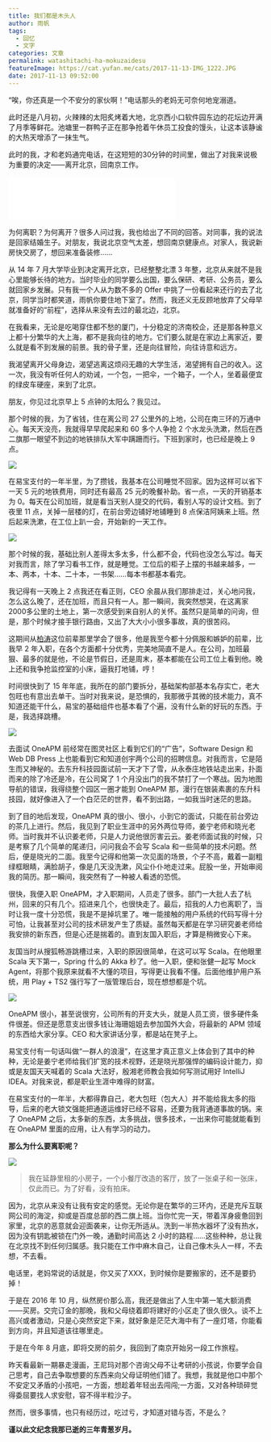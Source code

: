 ```yaml
---
title: 我们都是木头人
author: 雨帆
tags:
  - 回忆
  - 文字
categories: 文章
permalink: watashitachi-ha-mokuzaidesu
featureImage: https://cat.yufan.me/cats/2017-11-13-IMG_1222.JPG
date: 2017-11-13 09:52:00
---
```


“唉，你还真是一个不安分的家伙啊！”电话那头的老妈无可奈何地宠溺道。

此时还是八月初，火辣辣的太阳炙烤着大地，北京西小口软件园东边的花坛边开满了月季等鲜花。池塘里一群鸭子正在那争抢着午休员工投食的馒头，让这本该静谧的大热天增添了一抹生气。

此时的我，才和老妈通完电话，在这短短的30分钟的时间里，做出了对我来说极为重要的决定——离开北京，回南京工作。

<!--more-->

<iframe frameborder="no" border="0" marginwidth="0" marginheight="0" width=330 height=86 src="//music.163.com/outchain/player?type=2&id=441116287&auto=0&height=66"></iframe>

为何离职？为何离开？很多人问过我，我也给出了不同的回答。对同事，我的说法是回家结婚生子。对朋友，我说北京空气太差，想回南京健康点。对家人，我说新房快交房了，想回来准备装修……

从 14 年 7 月大学毕业到决定离开北京，已经整整北漂 3 年整，北京从来就不是我心里能够长待的地方。当时毕业的同学要么出国，要么保研、考研、公务员，要么就回家乡发展。只有我一个人从为数不多的 Offer 中挑了一份看起来还行的去了北京，同学当时都笑道，雨帆你要住地下室了。然而，我还义无反顾地放弃了父母早就准备好的“前程”，选择从来没有去过的最北边，北京。

在我看来，无论是吃喝穿住都不愁的厦门，十分稳定的济南校企，还是那各种意义上都十分繁华的大上海，都不是我向往的地方。它们要么就是在家边上离家近，要么就是看不到发展的前景。我的骨子里，还是向往冒险，向往诗意和远方。

我渴望离开父母身边，渴望逃离这烦闷无趣的大学生活，渴望拥有自己的收入。这一次，我没有听任何人的劝诫，一个包，一把伞，一个箱子，一个人，坐着最便宜的绿皮车硬座，来到了北京。

朋友，你见过北京早上 5 点钟的太阳么？我见过。

那个时候的我，为了省钱，住在离公司 27 公里外的上地，公司在南三环的万通中心。每天天没亮，我就得早早爬起来和 60 多个人争抢 2 个水龙头洗漱，然后在西二旗那一眼望不到边的地铁排队大军中蹒跚而行。下班到家时，也已经是晚上 9 点。

![](https://cat.yufan.me/cats/2017-11-13-IMG_0356.JPG)

在易宝支付的一年半里，为了攒钱，我基本在公司睡觉不回家。因为这样可以省下一天 5 元的地铁费用，同时还有最高 25 元的晚餐补助。省一点，一天的开销基本为 0。每天在公司加班，就是看当天别人提交的代码，看别人写的设计文档。到了夜里 11 点，关掉一层楼的灯，在前台旁边铺好地铺睡到 8 点保洁阿姨来上班。然后起来洗漱，在工位上趴一会，开始新的一天工作。

![](https://cat.yufan.me/cats/2017-11-13-IMG_0105.JPG)

那个时候的我，基础比别人差得太多太多，什么都不会，代码也没怎么写过。每天对我而言，除了学习看书工作，就是睡觉。工位后的柜子上摆的书越来越多，一本、两本，十本、二十本，一书架……每本书都基本看完。

我记得有一天晚上 2 点我还在看正则，CEO 余晨从我们那排走过，关心地问我，怎么这么晚了，还在加班，而且只有一人。那一瞬间，我突然想哭，在这离家2000多公里的土地上，第一次感受到来自别人的关怀。虽然只是简单的问询，但是，那个时候才接手银行路由，又出了大大小小很多事故，真的很苦闷。

这期间从[柏涛](http://im47.cn/about.md)这位前辈那里学会了很多，他是我至今都十分佩服和嫉妒的前辈，比我早 2 年入职，在各个方面都十分优秀，完美地简直不是人。在公司，加班最狠、最多的就是他，不论是节假日，还是周末，基本都能在公司工位上看到他。晚上还和我争抢监控室的小床，逼我打地铺，哼！

时间很快到了 15 年年底，我所在的部门要拆分，基础架构部基本名存实亡，老大包旺也有意出去单干。当时对我来说，是恐惧的，我那微乎其微的技术能力，真不知道还能干什么，易宝的基础组件也基本看了个遍，没有什么新的好玩的东西。于是，我选择跳槽。

![](https://cat.yufan.me/cats/2017-11-13-IMG_0129.jpg)

去面试 OneAPM 前经常在图灵社区上看到它们的“广告”，Software Design 和 Web DB Press 上也能看到它和知道创宇两个公司的招聘信息。对我而言，它是陌生而又神秘的。去东升科技园面试前一天才下了雪，从永泰庄地铁站走出来，扑面而来的除了冷还是冷，在公司窝了 1 个月没出门的我不禁打了一个寒战。因为地图导航的错误，我得绕整个园区一圈才能到 OneAPM 那，漫行在银装素裹的东升科技园，就好像进入了一个白茫茫的世界，看不到出路，一如我当时迷茫的思路。

到了目的地后发现，OneAPM 真的很小、很小，小到它的面试，只能在前台旁边的茶几上进行。然后，我见到了职业生涯中的另外两位导师，姜宁老师和晓光老师。当时我并不认识姜老师，只是人力说他很厉害云云。姜老师面试我的时候，只是考察了几个简单的尾递归，问问我会不会写 Scala 和一些简单的技术问题。然后，便是晓光的二面。我至今记得和他第一次见面的场景，个子不高，戴着一副粗绿框眼睛，满脸胡子，像是几天没洗漱，风尘仆仆地走过来。屁股一坐，开始审阅我的简历。那一瞬间，我突然有了一种被人看透的恐慌。

很快，我便入职 OneAPM，才入职期间，人员走了很多。部门一大批人去了杭州，回来的只有几个。招进来几个，也很快走了。最后，招我的人力也离职了，当时让我一度十分恐慌，我是不是掉坑里了。唯一能接触的用户系统的代码写得十分可怕，让我甚至对公司的技术研发产生了质疑。虽然每天都是在学习研究姜老师给我安排的新东西，但是心还是揣着的。直到友国入职后，才算是稍微安心下来。

友国当时从搜狐畅游跳槽过来，入职的原因很简单，在这可以写 Scala。在他眼里 Scala 天下第一，Spring 什么的 Akka 秒了。他一入职，便和张健一起写 Mock Agent，将那个我原来就看不大懂的项目，写得更让我看不懂。后面他维护用户系统，用 Play + TS2 强行写了一版管理后台，现在想想都是个坑。

![](https://cat.yufan.me/cats/2017-11-13-IMG_0328.JPG)

OneAPM 很小，甚至说很穷，公司所有的开支大头，就是人员工资，很多硬件条件很差。但还是愿意支出很多钱让海珊姐姐去参加国外大会，将最新的 APM 领域的东西给大家分享。CEO 和大家讲话分享，都是站在凳子上。

易宝支付有一句话叫做“一群人的浪漫”，在这里才真正意义上体会到了其中的种种，无论是姜宁老师给我们扩宽的技术视野，还是晓光那强悍的编码设计能力，抑或是友国天天喊着的 Scala 大法好，殷湘老师教会我如何写测试用好 IntelliJ IDEA。对我来说，都是职业生涯中难得的财富。

在易宝支付的一年半，大都得靠自己，老大包旺（包大人）并不能给我太多的指导，后来的老大锁文强能把通道运维好已经不容易，还要为我背通道事故的锅。来了 OneAPM 之后，太多新的东西，太多挑战，很多技术，一出来你可能就能看到在 OneAPM 里面的应用，让人有学习的动力。

**那么为什么要离职呢？**

![](https://cat.yufan.me/cats/2017-11-13-IMG_0545.jpg)
>我在延静里租的小房子，一个小餐厅改造的客厅，放了一张桌子和一张床，仅此而已。为了好看，没有拍床。

因为，北京从来没有让我有安定的感觉。无论你是在繁华的三环内，还是充斥互联网公司的海淀，抑或是百度总部的西二旗上班。当你忙完一天，带着浑身疲惫回到家里，北京的恶意就会迎面袭来，让你无所适从。洗到一半热水器坏了没有热水，因为没有钥匙被锁在门外一晚，通勤时间高达 2 小时的路程……这些种种，总让我在北京找不到任何归属感。我只能在工作中麻木自己，让自己像木头人一样，不去想，不去看。

电话里，老妈常说的话就是，你又买了XXX，到时候你是要搬家的，还不是要扔掉！

于是在 2016 年 10 月，纵然房价那么高，我还是做出了人生中第一笔大额消费——买房。交完订金的那晚，我和父母绕着即将建好的小区走了很久很久。谈不上高兴或者激动，只是心突然安定下来，就好象是茫茫大海中有了一座灯塔，你能看到方向，并且知道该往哪里走。

于是在今年 8 月底，即将交房的前夕，我回到了南京开始另一段工作旅程。

昨天看最新一期暴走漫画，王尼玛对那个咨询父母不让考研的小孩说，你要学会自己思考，自己去争取想要的东西来向父母证明他们错了。我想，我就是他口中那个不安定又矛盾的小孩吧，一方面，想趁着年轻出去闯闯;一方面，又对各种琐碎觉得委屈要找人求安慰，容不得半粒沙子。

然而，很多事情，也只有经历过，吃过亏，才知道对错与否，不是么？

**谨以此文纪念我那已逝的三年青葱岁月。**
